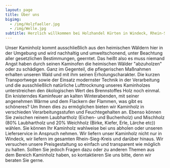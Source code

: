 ```yaml
---
layout: page
title: Über uns
bigimg:
  - /img/Holzfaeller.jpg
  - /img/Welle.jpg
subtitle: Herzlich willkommen bei Holzhandel Kürten in Windeck, Rhein-Sieg-Kreis
---
```



Unser Kaminholz kommt ausschließlich aus den heimischen Wäldern hier in der Umgebung und wird 
nachhaltig und umweltschonend, unter Beachtung aller gesetzlichen Bestimmungen, geerntet. 
Das heißt also es muss niemand Angst haben durch seinen Kaminofen die heimischen 
Wälder "abzuholzen" oder zu schädigen. Ganz im Gegenteil, die pflegerischen Maßnahmen erhalten 
unseren Wald und mit ihm seinen Erholungscharakter.  Die kurzen Transportwege sowie 
der Einsatz modernster Technik in der Verarbeitung und die ausschließlich natürliche 
Lufttrocknung unseres Kaminholzes unterstreichen den ökologischen Wert des Brennstoffes 
Holz noch einmal. Ein knisterndes Kaminfeuer an kalten Winterabenden, mit seiner angenehmen 
Wärme und dem Flackern der Flammen, was gibt es schöneres?  Um Ihnen dies zu ermöglichen 
bieten wir Kaminholz in verschieden Verarbeitungsstufen und Feuchtegehalten an. 
Ebenso können Sie zwischen reinem Laubhartholz (Eichen- und Buchenholz) 
und Mischholz (80% Laubhartholz und 20% Weichholz (Birke, Kiefer, Erle, Lärche etc)) wählen. 
Sie können Ihr Kaminholz wahlweise bei uns abholen oder unseren Lieferservice in Anspruch nehmen.
Wir liefern unser Kaminholz nicht nur in Windeck, wir liefern im gesamten 
Rhein-Sieg-Kreis und darüber hinaus.  Wir versuchen unsere Preisgestaltung 
so einfach und transparent wie möglich zu halten. Sollten Sie jedoch Fragen dazu 
oder zu anderen Themen aus dem Bereich Kaminholz haben, so kontaktieren Sie uns bitte, 
denn wir beraten Sie gerne.
